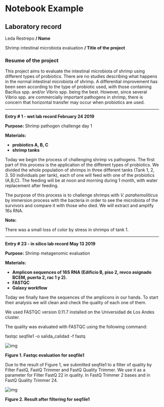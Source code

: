 # **Notebook Example**

## **Laboratory record** 



Leda Restrepo              **/ Name** 

Shrimp intestinal microbiota evaluation  **/ Title of the project**



### **Resume of the project**

This project aims to evaluate the intestinal microbiota of shrimp using different types of probiotics. There are no studies describing what happens in the normal intestinal microbiota of shrimp. A differential improvement has been seen according to the type of probiotic used, with those containing Bacillus spp. and/or Vibrio spp. being the best. However, since several Vibrio spp. are commercially important pathogens in shrimp, there is concern that horizontal transfer may occur when probiotics are used.



-----------------------------------------------------------------------------------------------------------------------------------------------------------

**Entry # 1 - wet lab record                                February 24 2019**



**Purpose:** Shrimp pathogen challenge day 1



**Materials:** 

- **probiotics A, B, C**
- **shrimp tanks**



Today we begin the process of challenging shrimp vs pathogens. The first part of this process is the application of the different types of probiotics. We divided the whole population of shrimps in three different tanks (Tank 1, 2, 3. 50 individuals per tank), each of one will feed with one of the probiotics (A,B,C). The feeding will be at noon and morning during 1 month, with water replacement after feeding. 

The purpose of this process is to challenge shrimps with *V. parahemoliticus* by immersion process with the bacteria in order to see the microbiota of the survivors and compare it with those who died. We will extract and amplify 16s RNA.



**Note:** 

There was a small loss of color by stress in shrimps of tank 1. 

-----------------------------------------------------------------------------------------------------------------------------------------------------------















**Entry # 23 - in silico lab record**                            **May 13 2019**



**Purpose:** Shrimp metagenomic evaluation



**Materials:** 

- **Amplicon sequences of 16S RNA (Edificio B, piso 2, revco asignado BCEM, puerta 2, rac 1 y 2).** 
- **FASTQC**
- **Galaxy workflow**





Today we finally have the sequences of the amplicons in our hands. To start their analysis we will clean and check the quality of each one of them.

We used FASTQC version 0.11.7 installed on the Universidad de Los Andes cluster.



The quality was evaluated with FASTQC using the following command:



fastqc seqfile1 -o salida_calidad -f fastq

![img](https://lh6.googleusercontent.com/2PiQ4aY3jHvu5Kdl1PWksKN_iNBeLqYDuWwMwS20ILqra6dQQlCOFxa95vwpXLnsCHDC2NnTib8YhMA-PctiyDcLFCmWeF42tETnd2Mjkrmj5KG7Xjiv_KJcD3DJAxazZpd11sT1)

**Figure 1. Fastqc evaluation for seqfile1**



Due to the result of Figure 1, we submitted seqfile1 to a filter of quality by Filter FastQ, FastQ Trimmer and FastQ Quality Trimmer. We use it as a parameter for Filter FastQ 22 in quality. In FastQ Trimmer 2 bases and in FastQ Quality Trimmer 24. 



![img](https://lh4.googleusercontent.com/pOYfLZYFvNmGnNpHOZMwIk2AIMgVPxbu5miJek_ROeb2xLQ4Paci2yslaWcKNXTpr_4F-sxczzJgcZ1ioZbvvje-ZtyNapwztJmdFkUG2aB6k18MDCVlYEaZEguBd02uS9cWeNX8)

**Figure 2. Result after filtering for seqfile1**